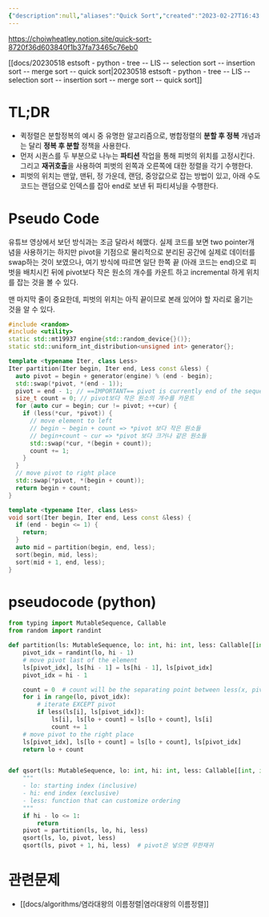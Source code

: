 ```yaml
---
{"description":null,"aliases":"Quick Sort","created":"2023-02-27T16:43:12","updated":"2023-08-13T23:01:08","tags":["notion","algo/sort"],"title":"퀵정렬 {quick sort}","dg-publish":true,"permalink":"/docs/퀵정렬 {quick sort}/","dgPassFrontmatter":true}
---
```


<https://choiwheatley.notion.site/quick-sort-8720f36d603840f1b37fa73465c76eb0>

[[docs/20230518 estsoft - python - tree -- LIS -- selection sort -- insertion sort -- merge sort -- quick sort\|20230518 estsoft - python - tree -- LIS -- selection sort -- insertion sort -- merge sort -- quick sort]]

# TL;DR

- 퀵정렬은 분할정복의 예시 중 유명한 알고리즘으로, 병합정렬의 **분할 후 정복** 개념과는 달리 **정복 후 분할** 정책을 사용한다.
- 먼저 시퀀스를 두 부분으로 나누는 **파티션** 작업을 통해 피벗의 위치를 고정시킨다. 그리고 **재귀호출**을 사용하여 피벗의 왼쪽과 오른쪽에 대한 정렬을 각기 수행한다.
- 피벗의 위치는 맨앞, 맨뒤, 정 가운데, 랜덤, 중앙값으로 잡는 방법이 있고, 아래 수도코드는 랜덤으로 인덱스를 잡아 end로 보낸 뒤 파티셔닝을 수행한다.

# Pseudo Code

유튜브 영상에서 보던 방식과는 조금 달라서 헤맸다. 실제 코드를 보면 two pointer개념을 사용하기는 하지만 pivot을 기점으로 물리적으로 분리된 공간에 실제로 데이터를 swap하는 것이 보였으나, 여기 방식에 따르면 일단 한쪽 끝 (아래 코드는 end)으로 피벗을 배치시킨 뒤에 pivot보다 작은 원소의 개수를 카운트 하고 incremental 하게 위치를 잡는 것을 볼 수 있다.

맨 마지막 줄이 중요한데, 피벗의 위치는 아직 끝이므로 본래 있어야 할 자리로 옮기는 것을 알 수 있다.

```c++
#include <random>
#include <utility>
static std::mt19937 engine{std::random_device{}()};
static std::uniform_int_distribution<unsigned int> generator{};

template <typename Iter, class Less>
Iter partition(Iter begin, Iter end, Less const &less) {
  auto pivot = begin + generator(engine) % (end - begin);
  std::swap(*pivot, *(end - 1));
  pivot = end - 1; // ==IMPORTANT== pivot is currently end of the sequence
  size_t count = 0; // pivot보다 작은 원소의 개수를 카운트
  for (auto cur = begin; cur != pivot; ++cur) {
    if (less(*cur, *pivot)) {
      // move element to left
	  // begin ~ begin + count => *pivot 보다 작은 원소들
	  // begin+count ~ cur => *pivot 보다 크거나 같은 원소들
      std::swap(*cur, *(begin + count));
      count += 1;
    }
  }
  // move pivot to right place
  std::swap(*pivot, *(begin + count));
  return begin + count;
}
```

```c++
template <typename Iter, class Less>
void sort(Iter begin, Iter end, Less const &less) {
  if (end - begin <= 1) {
    return;
  }
  auto mid = partition(begin, end, less);
  sort(begin, mid, less);
  sort(mid + 1, end, less);
}
```

# pseudocode (python)

```python
from typing import MutableSequence, Callable
from random import randint

def partition(ls: MutableSequence, lo: int, hi: int, less: Callable[[int, int], bool]):
    pivot_idx = randint(lo, hi - 1)
    # move pivot last of the element
    ls[pivot_idx], ls[hi - 1] = ls[hi - 1], ls[pivot_idx]
    pivot_idx = hi - 1

    count = 0  # count will be the separating point between less(x, pivot) and other
    for i in range(lo, pivot_idx):
        # iterate EXCEPT pivot
        if less(ls[i], ls[pivot_idx]):
            ls[i], ls[lo + count] = ls[lo + count], ls[i]
            count += 1
    # move pivot to the right place
    ls[pivot_idx], ls[lo + count] = ls[lo + count], ls[pivot_idx]
    return lo + count


def qsort(ls: MutableSequence, lo: int, hi: int, less: Callable[[int, int], bool]):
    """
    - lo: starting index (inclusive)
    - hi: end index (exclusive)
    - less: function that can customize ordering
    """
    if hi - lo <= 1:
        return
    pivot = partition(ls, lo, hi, less)
    qsort(ls, lo, pivot, less)
    qsort(ls, pivot + 1, hi, less)  # pivot은 넣으면 무한재귀
```

# 관련문제

- [[docs/algorithms/염라대왕의 이름정렬\|염라대왕의 이름정렬]]
